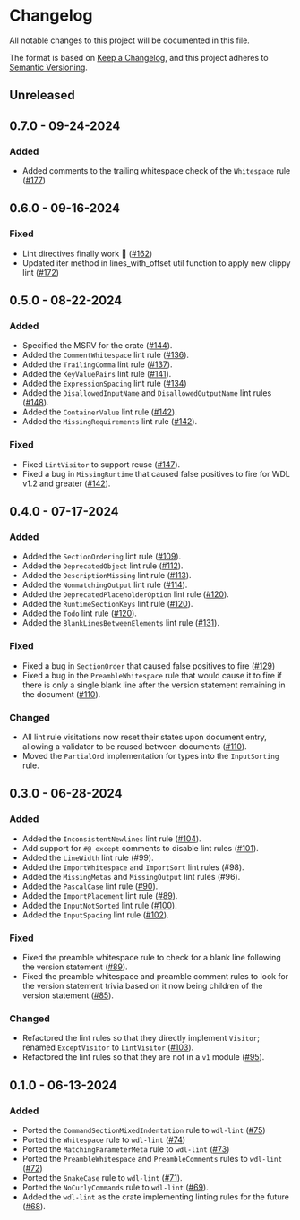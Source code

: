 # Changelog

All notable changes to this project will be documented in this file.

The format is based on [Keep a Changelog](https://keepachangelog.com/en/1.1.0/),
and this project adheres to [Semantic Versioning](https://semver.org/spec/v2.0.0.html).

## Unreleased

## 0.7.0 - 09-24-2024

### Added
* Added comments to the trailing whitespace check of the `Whitespace` rule ([#177](https://github.com/stjude-rust-labs/wdl/pull/177))

## 0.6.0 - 09-16-2024

### Fixed

* Lint directives finally work :tada: ([#162](https://github.com/stjude-rust-labs/wdl/pull/162))
* Updated iter method in lines_with_offset util function to apply new clippy lint ([#172](https://github.com/stjude-rust-labs/wdl/pull/172))

## 0.5.0 - 08-22-2024

### Added

* Specified the MSRV for the crate ([#144](https://github.com/stjude-rust-labs/wdl/pull/144)).
* Added the `CommentWhitespace` lint rule ([#136](https://github.com/stjude-rust-labs/wdl/pull/136)).
* Added the `TrailingComma` lint rule ([#137](https://github.com/stjude-rust-labs/wdl/pull/137)).
* Added the `KeyValuePairs` lint rule ([#141](https://github.com/stjude-rust-labs/wdl/pull/141)).
* Added the `ExpressionSpacing` lint rule ([#134](https://github.com/stjude-rust-labs/wdl/pull/134))
* Added the `DisallowedInputName` and `DisallowedOutputName` lint rules ([#148](https://github.com/stjude-rust-labs/wdl/pull/148)).
* Added the `ContainerValue` lint rule ([#142](https://github.com/stjude-rust-labs/wdl/pull/142)).
* Added the `MissingRequirements` lint rule ([#142](https://github.com/stjude-rust-labs/wdl/pull/142)).

### Fixed

* Fixed `LintVisitor` to support reuse ([#147](https://github.com/stjude-rust-labs/wdl/pull/147)).
* Fixed a bug in `MissingRuntime` that caused false positives to fire for WDL v1.2 and
  greater ([#142](https://github.com/stjude-rust-labs/wdl/pull/142)).

## 0.4.0 - 07-17-2024

### Added

* Added the `SectionOrdering` lint rule ([#109](https://github.com/stjude-rust-labs/wdl/pull/109)).
* Added the `DeprecatedObject` lint rule ([#112](https://github.com/stjude-rust-labs/wdl/pull/112)).
* Added the `DescriptionMissing` lint rule ([#113](https://github.com/stjude-rust-labs/wdl/pull/113)).
* Added the `NonmatchingOutput` lint rule ([#114](https://github.com/stjude-rust-labs/wdl/pull/114)).
* Added the `DeprecatedPlaceholderOption` lint rule ([#120](https://github.com/stjude-rust-labs/wdl/pull/120)).
* Added the `RuntimeSectionKeys` lint rule ([#120](https://github.com/stjude-rust-labs/wdl/pull/120)).
* Added the `Todo` lint rule ([#120](https://github.com/stjude-rust-labs/wdl/pull/126)).
* Added the `BlankLinesBetweenElements` lint rule ([#131](https://github.com/stjude-rust-labs/wdl/pull/131)).

### Fixed

* Fixed a bug in `SectionOrder` that caused false positives to fire
  ([#129](https://github.com/stjude-rust-labs/wdl/pull/129))
* Fixed a bug in the `PreambleWhitespace` rule that would cause it to fire if
  there is only a single blank line after the version statement remaining in
  the document ([#110](https://github.com/stjude-rust-labs/wdl/pull/110)).

### Changed

* All lint rule visitations now reset their states upon document entry,
  allowing a validator to be reused between documents ([#110](https://github.com/stjude-rust-labs/wdl/pull/110)).
* Moved the `PartialOrd` implementation for types into the `InputSorting` rule.

## 0.3.0 - 06-28-2024

### Added

* Added the `InconsistentNewlines` lint rule ([#104](https://github.com/stjude-rust-labs/wdl/pull/104)).
* Add support for `#@ except` comments to disable lint rules ([#101](https://github.com/stjude-rust-labs/wdl/pull/101)).
* Added the `LineWidth` lint rule (#99).
* Added the `ImportWhitespace` and `ImportSort` lint rules (#98).
* Added the `MissingMetas` and `MissingOutput` lint rules (#96).
* Added the `PascalCase` lint rule ([#90](https://github.com/stjude-rust-labs/wdl/pull/90)).
* Added the `ImportPlacement` lint rule ([#89](https://github.com/stjude-rust-labs/wdl/pull/89)).
* Added the `InputNotSorted` lint rule ([#100](https://github.com/stjude-rust-labs/wdl/pull/100)).
* Added the `InputSpacing` lint rule ([#102](https://github.com/stjude-rust-labs/wdl/pull/102)).

### Fixed

* Fixed the preamble whitespace rule to check for a blank line following the
  version statement ([#89](https://github.com/stjude-rust-labs/wdl/pull/89)).
* Fixed the preamble whitespace and preamble comment rules to look for the
  version statement trivia based on it now being children of the version
  statement ([#85](https://github.com/stjude-rust-labs/wdl/pull/85)).

### Changed

* Refactored the lint rules so that they directly implement `Visitor`; renamed
  `ExceptVisitor` to `LintVisitor` ([#103](https://github.com/stjude-rust-labs/wdl/pull/103)).
* Refactored the lint rules so that they are not in a `v1` module
  ([#95](https://github.com/stjude-rust-labs/wdl/pull/95)).

## 0.1.0 - 06-13-2024

### Added

* Ported the `CommandSectionMixedIndentation` rule to `wdl-lint` ([#75](https://github.com/stjude-rust-labs/wdl/pull/75))
* Ported the `Whitespace` rule to `wdl-lint` ([#74](https://github.com/stjude-rust-labs/wdl/pull/74))
* Ported the `MatchingParameterMeta` rule to `wdl-lint` ([#73](https://github.com/stjude-rust-labs/wdl/pull/73))
* Ported the `PreambleWhitespace` and `PreambleComments` rules to `wdl-lint`
  ([#72](https://github.com/stjude-rust-labs/wdl/pull/72))
* Ported the `SnakeCase` rule to `wdl-lint` ([#71](https://github.com/stjude-rust-labs/wdl/pull/71)).
* Ported the `NoCurlyCommands` rule to `wdl-lint` ([#69](https://github.com/stjude-rust-labs/wdl/pull/69)).
* Added the `wdl-lint` as the crate implementing linting rules for the future
  ([#68](https://github.com/stjude-rust-labs/wdl/pull/68)).
